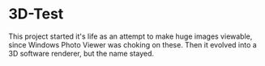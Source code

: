 # 3D-Test
This project started it's life as an attempt to make huge images viewable, since Windows Photo Viewer was choking on these. 
Then it evolved into a 3D software renderer, but the name stayed.

